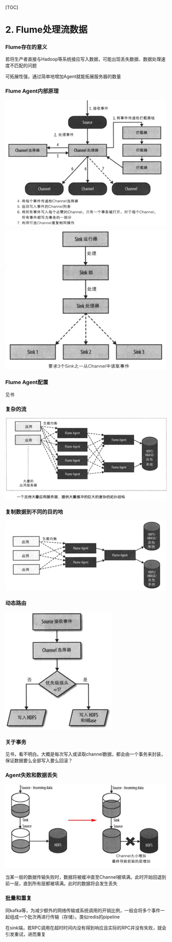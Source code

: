 [TOC]

# 2. Flume处理流数据

### Flume存在的意义

若将生产者直接与Hadoop等系统接应写入数据，可能出现丢失数据、数据处理速度不匹配的问题

可拓展性强，通过简单地增加Agent就能拓展服务器的数量

### Flume Agent内部原理

![](2-1.jpg)

![](2-2.jpg)

### Flume Agent配置

见书

### 复杂的流

![](2-3.jpg)

### 复制数据到不同的目的地

![](2-4.jpg)

### 动态路由

![](2-5.jpg)

### 关于事务

见书，看不明白。大概是每次写入或读取channel数据，都会由一个事务来封装，保证数据要么全部写入要么回滚？

### Agent失败和数据丢失

![](2-6.jpg)

当某一层的数据传输失败时，数据将被缓冲直至Channel被填满。此时开始回退到前一层，直到所有层都被填满。此时的数据将会发生丢失

### 批量和重复

同kafka等，为减少额外的网络传输或系统调用的开销比例，一般会将多个事件一起组成一个批次再进行传输（存储）。类似redis的pipeline

在sink端，若RPC调用在超时时间内没有得到响应且实际的RPC并没有失败，就会引发重试，进而重复

